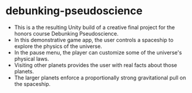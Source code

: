 # debunking-pseudoscience
- This is a the resulting Unity build of a creative final project for the honors course Debunking Pseudoscience.
- In this demonstrative game app, the user controls a spaceship to explore the physics of the universe.
- In the pause menu, the player can customize some of the universe's physical laws.
- Visiting other planets provides the user with real facts about those planets.
- The larger planets enforce a proportionally strong gravitational pull on the spaceship.
